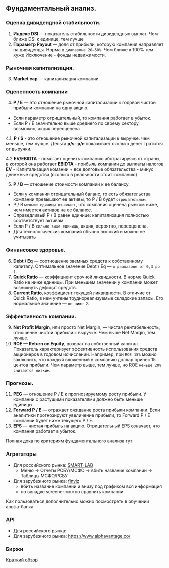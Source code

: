 ## Фундаментальный анализ.

### Оценка дивидендной стабильности. 
1. **Индекс DSI** — показатель стабильности дивидендных выплат. Чем ближе DSI к единице, тем лучше
2. **Параметр Payout** — доля от прибыли, которую компания направляет на дивиденды. Норма в `диапазоне 20—50%`. Чем ближе к 100% тем хуже
Исключение - фонды недвижимости.

### Рыночная капитализация.
3. **Market cap** — капитализация компании.

### Оцененность компании
4. **P / E** — это отношение рыночной капитализации к годовой чистой прибыли компании на одну акцию. 
 - Если параметр отрицательный, то компания работает в убыток. 
 - Если P / E значительно выше среднего по своему сектору, возможно, акция переоценена

4.1. **P / S** - это отношение рыночной капитализации к выручке. чем меньше, тем лучше. Дельта **p/s- p/e** показывает сколько денег тратится от выручки.

4.2 **EV/EBIDTA** - помогает оценить компанию абстрагируясь от страны, в которой она работает
    **EBIDTA** - прибыль компании до выплаты налогов
    **EV** - Капитализация комании + все долговые обязательства - минус денежные средства (сколько в реальности стоит компанию)

5. **P / B** — отношение стоимости компании к ее балансу. 
 - Если у компании отрицательный баланс, то есть обязательства компании превышают ее активы, то P / B будет `отрицательным`. 
 - P / B `меньше единицы означает`, что компания оценена рынком ниже, чем имеется активов на ее балансе. 
 - Справедливый P / B равен единице: капитализация полностью соответствует активам. 
 - Если P / B `сильно выше единицы`, акция, вероятно, переоценена.
 - Для технологическиз компаний обычно высокий и можно не учитывать

### Финансовое здоровье.
6. **Debt / Eq** — соотношение заемных средств к собственному капиталу. Оптимальное значение Debt / Eq — `в диапазоне от 0,3 до 1`.
7. **Quick Ratio** — коэффициент срочной ликвидности. В норме Quick Ratio не ниже единицы. При меньшем значении у компании может возникнуть дефицит средств.
8. **Current Ratio**, коэффициент текущей ликвидности. В отличие от Quick Ratio, в нем учтены труднореализуемые складские запасы. Его нормальное значение — `не ниже 2`.

### Эффективность компании.
9. **Net Profit Margin**, или просто Net Margin, — чистая рентабельность, отношение чистой прибыли к выручке. Чем выше Net Margin, тем лучше.
10. **ROE — Return on Equity**, возврат на собственный капитал. Показатель характеризует эффективность использования средств акционеров в годовом исчислении. Например, при `ROE 15%` можно заключить, что каждый вложенный в компанию доллар принес 15 центов прибыли. Чем параметр выше, тем лучше, но ROE `меньше 20% считается низким`.

### Прогнозы.
11. **PEG** — отношение P / E к прогнозируемому росту прибыли. У компании с растущими показателями должно быть меньше единицы.
12. **Forward P / E** — отражает ожидание роста прибыли компании. Если аналитики прогнозируют увеличение прибыли, то Forward P / E компании будет ниже текущего P / E.
13. **EPS** — чистая прибыль на акцию. Отрицательный EPS означает, что компания работает в убыток.

Полная дока по критериям фундаментального анализа [тут](https://journal-tinkoff-ru.turbopages.org/journal.tinkoff.ru/s/analiz-emitenta/)

### Агрегаторы
- Для российского рынка: [SMART-LAB](https://smart-lab.ru/q/shares_fundamental3/)
  - Меню -> Отчеты РСБУ/МСФО -> вбить название компании -> Таблицы МСФО/РСБУ
- Для зарубежного рынка: [finviz](https://finviz.com/)
  - вбить название компании и внизу под графиком вся информация
  - по вкладке screener можно сравнить компании

Как пользоваться дополнительно можно посмостреть в обучении альфа-банка

### API
- Для российского рынка: 
- Для зарубежного рынка: https://www.alphavantage.co/

### Биржи
[Краткий обзор](https://rustemusmanov.ru/krupnejshie-birzhi-mira-skolko-aktsij-torguetsya-v-mire-i-v-rossii/)

